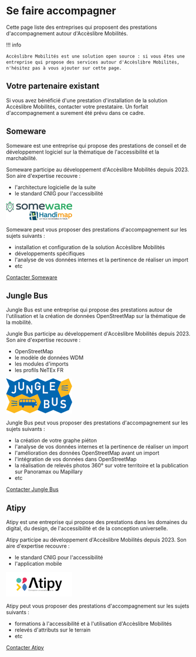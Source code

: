 # Se faire accompagner

Cette page liste des entreprises qui proposent des prestations d'accompagnement autour d'Accèslibre Mobilités.

!!! info 

    Accèslibre Mobilités est une solution open source : si vous êtes une entreprise qui propose des services autour d'Accèslibre Mobilités, n'hésitez pas à vous ajouter sur cette page.

## Votre partenaire existant

Si vous avez bénéficié d'une prestation d'installation de la solution Accèslibre Mobilités, contacter votre prestataire. Un forfait d'accompagnement a surement été prévu dans ce cadre.

## Someware

Someware est une entreprise qui propose des prestations de conseil et de développement logiciel sur la thématique de l'accessibilité et la marchabilité.

Someware participe au développement d'Accèslibre Mobilités depuis 2023. Son aire d'expertise recouvre :

* l'architecture logicielle de la suite
* le standard CNIG pour l'accessibilité

![logo Someware](img/someware-logo.png)

Someware peut vous proposer des prestations d'accompagnement sur les sujets suivants :

* installation et configuration de la solution Accèslibre Mobilités
* développements spécifiques
* l'analyse de vos données internes et la pertinence de réaliser un import
* etc

[Contacter Someware](https://www.someware.fr/index.html#contact)

## Jungle Bus

Jungle Bus est une entreprise qui propose des prestations autour de l'utilisation et la création de données OpenStreetMap sur la thématique de la mobilité.

Jungle Bus participe au développement d'Accèslibre Mobilités depuis 2023. Son aire d'expertise recouvre :

* OpenStreetMap
* le modèle de données WDM
* les modules d'imports
* les profils NeTEx FR

![logo Jungle Bus](img/junglebus-logo.png)

Jungle Bus peut vous proposer des prestations d'accompagnement sur les sujets suivants :

* la création de votre graphe piéton
* l'analyse de vos données internes et la pertinence de réaliser un import
* l'amélioration des données OpenStreetMap avant un import
* l'intégration de vos données dans OpenStreetMap
* la réalisation de relevés photos 360° sur votre territoire et la publication sur Panoramax ou Mapillary
* etc

[Contacter Jungle Bus](https://junglebus.io/contact/)

## Atipy

Atipy est une entreprise qui propose des prestations dans les domaines du digital, du design, de l'accessibilité et de la conception universelle.

Atipy participe au développement d'Accèslibre Mobilités depuis 2023. Son aire d'expertise recouvre :

* le standard CNIG pour l'accessibilité
* l'application mobile

![logo Atipy](img/atipy-logo.png)

Atipy peut vous proposer des prestations d'accompagnement sur les sujets suivants :

* formations à l'accessibilité et à l'utilisation d'Accèslibre Mobilités
* relevés d'attributs sur le terrain
* etc

[Contacter Atipy](https://atipy.fr/)
